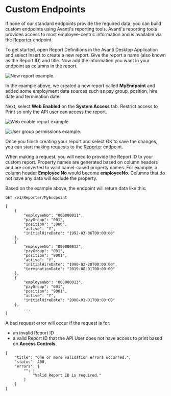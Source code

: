 # Custom Endpoints

If none of our standard endpoints provide the required data, you can build custom endpoints using Avanti's reporting tools. Avanti's reporting tools provides access to most employee-centric information and is available via the [Reporter](/avanti-api/reporter/get-report-data) endpoint.

To get started, open Report Definitions in the Avanti Desktop Application and select Insert to create a new report. Give the report a name (also known as the Report ID) and title. Now add the information you want in your endpoint as columns in the report.

![New report example.](https://firebasestorage.googleapis.com/v0/b/avanti-hcm.appspot.com/o/api-docs%2Freport-new.png?alt=media&token=c602140a-4c88-4f99-b907-82542122f0d0)

In the example above, we created a new report called **MyEndpoint** and added some employment data sources such as pay group, position, hire date and termination date. 

Next, select **Web Enabled** on the **System Access** tab. Restrict access to Print so only the API user can access the report. 

![Web enable report example.](https://firebasestorage.googleapis.com/v0/b/avanti-hcm.appspot.com/o/api-docs%2Freport-web-enabled.png?alt=media&token=6332b17e-9ba4-4cb6-97e3-accf026d79b6)

![User group permissions example.](https://firebasestorage.googleapis.com/v0/b/avanti-hcm.appspot.com/o/api-docs%2Freport-print-permissions.png?alt=media&token=222cfc40-bf4b-4bc2-b40c-1ef2ad100e94)

Once you finish creating your report and select OK to save the changes, you can start making requests to the [Reporter](/avanti-api/reporter/get-report-data) endpoint. 

When making a request, you will need to provide the Report ID to your custom report. Property names are generated based on column headers and are converted to valid camel-cased property names. For example, a column header **Employee No** would become **employeeNo**. Columns that do not have any data will exclude the property.

Based on the example above, the endpoint will return data like this:

```
GET /v1/Reporter/MyEndpoint

[
    {
        "employeeNo": "000000011",
        "payGroup": "001",
        "position": "3000",
        "active": "Y",
        "initialHireDate": "1992-03-06T00:00:00"
    },
    {
        "employeeNo": "000000012",
        "payGroup": "001",
        "position": "9001",
        "active": "Y",
        "initialHireDate": "1990-02-28T00:00:00",
        "terminationDate": "2019-08-01T00:00:00"
    },
    {
        "employeeNo": "000000013",
        "payGroup": "001",
        "position": "9001",
        "active": "Y",
        "initialHireDate": "2000-01-01T00:00:00"
    },
		...
]
```

A bad request error will occur if the request is for:
- an invalid Report ID
- a valid Report ID that the API User does not have access to print based on **Access Controls**.

```
{
    "title": "One or more validation errors occurred.",
    "status": 400,
    "errors": {
        "": [
            "Valid Report ID is required."
        ]
    }
}
```
